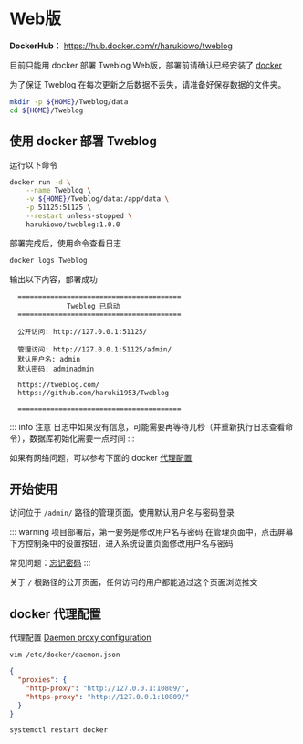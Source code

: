 # Web版

**DockerHub：** https://hub.docker.com/r/harukiowo/tweblog

目前只能用 docker 部署 Tweblog Web版，部署前请确认已经安装了 [docker](https://docs.docker.com/)

为了保证 Tweblog 在每次更新之后数据不丢失，请准备好保存数据的文件夹。
```sh
mkdir -p ${HOME}/Tweblog/data
cd ${HOME}/Tweblog
```

## 使用 docker 部署 Tweblog
运行以下命令
```sh
docker run -d \
	--name Tweblog \
	-v ${HOME}/Tweblog/data:/app/data \
	-p 51125:51125 \
	--restart unless-stopped \
	harukiowo/tweblog:1.0.0
```

部署完成后，使用命令查看日志
```sh
docker logs Tweblog
```

输出以下内容，部署成功
```
  ========================================
			  Tweblog 已启动
  ========================================
  
  公开访问: http://127.0.0.1:51125/
  
  管理访问: http://127.0.0.1:51125/admin/
  默认用户名: admin
  默认密码: adminadmin

  https://tweblog.com/
  https://github.com/haruki1953/Tweblog
  
  ========================================
```
::: info 注意
日志中如果没有信息，可能需要再等待几秒（并重新执行日志查看命令），数据库初始化需要一点时间
:::

如果有网络问题，可以参考下面的 docker [代理配置](#docker-代理配置)

## 开始使用
访问位于 `/admin/` 路径的管理页面，使用默认用户名与密码登录

::: warning 项目部署后，第一要务是修改用户名与密码
在管理页面中，点击屏幕下方控制条中的设置按钮，进入系统设置页面修改用户名与密码

常见问题：[忘记密码](faq.md#忘记密码)
:::

关于 `/` 根路径的公开页面，任何访问的用户都能通过这个页面浏览推文


## docker 代理配置
代理配置 [Daemon proxy configuration](https://docs.docker.com/engine/daemon/proxy/)
```sh
vim /etc/docker/daemon.json
```
```json
{
  "proxies": {
    "http-proxy": "http://127.0.0.1:10809/",
    "https-proxy": "http://127.0.0.1:10809/"
  }
}
```
```sh
systemctl restart docker
```




